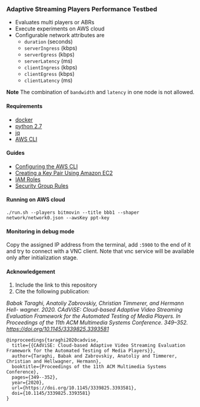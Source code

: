 ### Adaptive Streaming Players Performance Testbed
- Evaluates multi players or ABRs
- Execute experiments on AWS cloud 
- Configurable network attributes are
    - `duration` (seconds)
    - `serverIngress` (kbps)
    - `serverEgress` (kbps)
    - `serverLatency` (ms)
    - `clientIngress` (kbps)
    - `clientEgress` (kbps)
    - `clientLatency` (ms)
 
**Note** The combination of `bandwidth` and `latency` in one node is not allowed.


#### Requirements
- [docker](https://docs.docker.com/install/)
- [python 2.7](https://www.python.org/downloads/)
- [jq](https://stedolan.github.io/jq)
- [AWS CLI](https://docs.aws.amazon.com/cli/latest/userguide/cli-chap-install.html)

#### Guides
- [Configuring the AWS CLI](https://docs.aws.amazon.com/cli/latest/userguide/cli-chap-configure.html)
- [Creating a Key Pair Using Amazon EC2](https://docs.aws.amazon.com/AWSEC2/latest/UserGuide/ec2-key-pairs.html#having-ec2-create-your-key-pair)
- [IAM Roles](https://docs.aws.amazon.com/AWSEC2/latest/UserGuide/iam-roles-for-amazon-ec2.html)
- [Security Group Rules](https://docs.aws.amazon.com/AWSEC2/latest/UserGuide/security-group-rules-reference.html)

#### Running on AWS cloud
```
./run.sh --players bitmovin --title bbb1 --shaper network/network0.json --awsKey ppt-key
```

#### Monitoring in debug mode

Copy the assigned IP address from the terminal, add `:5900` to the end of it
and try to connect with a VNC client.
Note that vnc service will be available only after initialization stage.

#### Acknowledgement

1. Include the link to this repository
2. Cite the following publication:

_Babak Taraghi, Anatoliy Zabrovskiy, Christian Timmerer, and Hermann Hell- wagner. 2020. CAdViSE: Cloud-based Adaptive Video Streaming Evaluation Framework for the Automated Testing of Media Players. In Proceedings of the 11th ACM Multimedia Systems Conference. 349–352. https://doi.org/10.1145/3339825.3393581_
```
@inproceedings{taraghi2020cadvise,
  title={{CAdViSE: Cloud-based Adaptive Video Streaming Evaluation Framework for the Automated Testing of Media Players}},
  author={Taraghi, Babak and Zabrovskiy, Anatoliy and Timmerer, Christian and Hellwagner, Hermann},
  booktitle={Proceedings of the 11th ACM Multimedia Systems Conference},
  pages={349--352},
  year={2020},
  url={https://doi.org/10.1145/3339825.3393581},
  doi={10.1145/3339825.3393581}
}
```